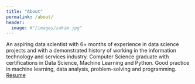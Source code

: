 ```yaml
---
title: "About"
permalink: /about/
header:
  image: #"/images/zakim.jpg"
---
```


An aspiring data scientist with 6+ months of experience in data science projects and with a demonstrated history of working in the information technology and services industry. Computer Science graduate with certifications in Data Science, Machine Learning and Python. Good practice in machine learning, data analysis, problem-solving and programming.<br>
[Resume](/_pages/resume.html)
